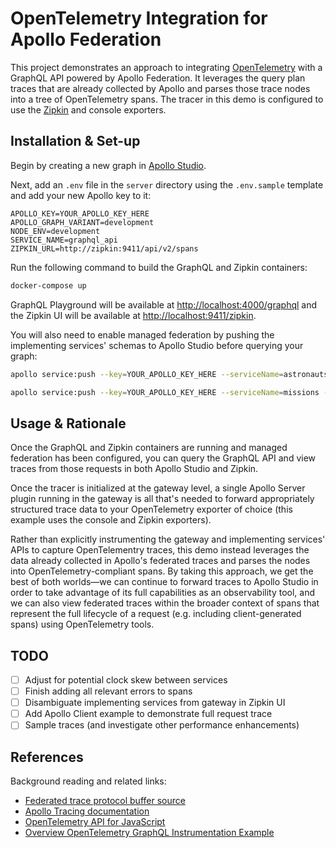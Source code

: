 # OpenTelemetry Integration for Apollo Federation

This project demonstrates an approach to integrating [OpenTelemetry](https://opentelemetry.io/) with a GraphQL API powered by Apollo Federation. It leverages the query plan traces that are already collected by Apollo and parses those trace nodes into a tree of OpenTelemetry spans. The tracer in this demo is configured to use the [Zipkin](https://zipkin.io/) and console exporters.

## Installation & Set-up

Begin by creating a new graph in [Apollo Studio](https://studio.apollographql.com/).

Next, add an `.env` file in the `server` directory using the `.env.sample` template and add your new Apollo key to it:

```text
APOLLO_KEY=YOUR_APOLLO_KEY_HERE
APOLLO_GRAPH_VARIANT=development
NODE_ENV=development
SERVICE_NAME=graphql_api
ZIPKIN_URL=http://zipkin:9411/api/v2/spans
```

Run the following command to build the GraphQL and Zipkin containers:

```sh
docker-compose up
```

GraphQL Playground will be available at [http://localhost:4000/graphql](http://localhost:4000/graphql) and the Zipkin UI will be available at [http://localhost:9411/zipkin](http://localhost:9411/zipkin).

You will also need to enable managed federation by pushing the implementing services' schemas to Apollo Studio before querying your graph:

```sh
apollo service:push --key=YOUR_APOLLO_KEY_HERE --serviceName=astronauts --serviceURL=http://localhost:4001 --variant=development --endpoint=http://localhost:4001
```

```sh
apollo service:push --key=YOUR_APOLLO_KEY_HERE --serviceName=missions --serviceURL=http://localhost:4002 --variant=development --endpoint=http://localhost:4002
```

## Usage & Rationale

Once the GraphQL and Zipkin containers are running and managed federation has been configured, you can query the GraphQL API and view traces from those requests in both Apollo Studio and Zipkin.

Once the tracer is initialized at the gateway level, a single Apollo Server plugin running in the gateway is all that's needed to forward appropriately structured trace data to your OpenTelemetry exporter of choice (this example uses the console and Zipkin exporters).

Rather than explicitly instrumenting the gateway and implementing services' APIs to capture OpenTelementry traces, this demo instead leverages the data already collected in Apollo's federated traces and parses the nodes into OpenTelemetry-compliant spans. By taking this approach, we get the best of both worlds—we can continue to forward traces to Apollo Studio in order to take advantage of its full capabilities as an observability tool, and we can also view federated traces within the broader context of spans that represent the full lifecycle of a request (e.g. including client-generated spans) using OpenTelemetry tools.

## TODO

- [ ] Adjust for potential clock skew between services
- [ ] Finish adding all relevant errors to spans
- [ ] Disambiguate implementing services from gateway in Zipkin UI
- [ ] Add Apollo Client example to demonstrate full request trace
- [ ] Sample traces (and investigate other performance enhancements)

## References

Background reading and related links:

- [Federated trace protocol buffer source](https://github.com/mdg-private/monorepo/blob/main/proto/src/reports.proto)
- [Apollo Tracing documentation](https://github.com/apollographql/apollo-tracing)
- [OpenTelemetry API for JavaScript](https://open-telemetry.github.io/opentelemetry-js/index.html)
- [Overview OpenTelemetry GraphQL Instrumentation Example](https://github.com/open-telemetry/opentelemetry-js-contrib/tree/master/examples/graphql)
